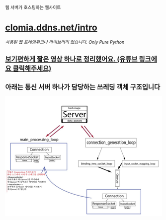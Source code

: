웹 서버가 호스팅하는 웹사이트
# [clomia.ddns.net/intro](http://clomia.ddns.net/intro)
_사용된 웹 프레임워크나 라이브러리 없습니다. Only Pure Python_
## [보기편하게 짧은 영상 하나로 정리했어요. (유튜브 링크에요 클릭해주세요)](https://youtu.be/Vqp2ksNoa38)
## 아래는 통신 서버 하나가 담당하는 쓰레딩 객체 구조입니다
![](/img/쓰레딩객체.jpg)
